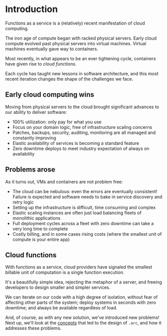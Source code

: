 # Introduction

Functions as a service is a (relatively) recent manifestation of cloud computing.

The iron age of compute began with racked physical servers. Early cloud compute evolved past physical servers into virtual machines. Virtual machines eventually gave way to containers.

Most recently, in what appears to be an ever tightening cycle, containers have given rise to *cloud functions*.

Each cycle has taught new lessons in software architecture, and this most recent iteration changes the shape of the challenges we face.

## Early cloud computing wins

Moving from physical servers to the cloud brought significant advances to our ability to deliver software:

- 100% utilization: only pay for what you use
- Focus on your domain logic, free of infrastructure scaling concerns
- Patches, backups, security, auditing, monitoring are all managed and constantly improving
- Elastic availability of services is becoming a standard feature
- Zero downtime deploys to meet industry expectation of always on availability

## Problems arose

As it turns out, VMs and containers are not problem free:

- The cloud can be nebulous: even the errors are eventually consistent! Failure is expected and software needs to bake in service discovery and retry logic
- Setting up the infrastructure is difficult, time consuming and complex
- Elastic scaling instances are often just load balancing fleets of monolithic applications
- Full deployment cycles across a fleet with zero downtime can take a very long time to complete
- Costly billing, and in some cases rising costs (where the smallest unit of compute is your entire app)

## Cloud functions

With functions as a service, cloud providers have signaled the smallest billable unit of computation is a single function execution.

It's a beautifully simple idea, rejecting the metaphor of a server, and freeing developers to design smaller and simpler services.

We can iterate on our code with a high degree of isolation, without fear of affecting other parts of the system; deploy systems in seconds with zero downtime; and always be available regardless of load.

And, of course, as with any new solution, we've introduced new problems! Next up, we'll look at the [concepts](/intro/concepts) that led to the design of `.arc`, and how it addresses these problems.
